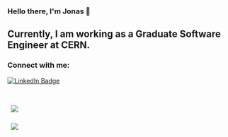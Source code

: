 ### Hello there, I'm Jonas 👋

## Currently, I am working as a Graduate Software Engineer at CERN. 

### Connect with me:
[![LinkedIn Badge](https://img.shields.io/badge/LinkedIn-Profile-informational?style=flat&logo=linkedin&logoColor=white&color=0D76A8)](https://www.linkedin.com/in/jonas-barth-uk/)

<br>


<a href="https://github.com/jonasbarth/snakevolution">
  <img align="center" style="margin:1rem 0.5rem" src="https://github-readme-stats.vercel.app/api/pin/?username=jonasbarth&repo=snakevolution&title_color=ffffff&text_color=c9cacc&icon_color=4AB197&bg_color=1A2B34" />
</a>

<br>

<a href="https://github.com/jonasbarth/pysnakegym">
  <img align="center" style="margin:0.5rem" src="https://github-readme-stats.vercel.app/api/pin/?username=jonasbarth&repo=pysnakegym&title_color=ffffff&text_color=c9cacc&icon_color=4AB197&bg_color=1A2B34" />
</a>
<!-- Pinned Repositories -- >


<!--
**jonasbarth/jonasbarth** is a ✨ _special_ ✨ repository because its `README.md` (this file) appears on your GitHub profile.

Here are some ideas to get you started:

- 🔭 I’m currently working on ...
- 🌱 I’m currently learning ...
- 👯 I’m looking to collaborate on ...
- 🤔 I’m looking for help with ...
- 💬 Ask me about ...
- 📫 How to reach me: ...
- 😄 Pronouns: ...
- ⚡ Fun fact: ...
-->
